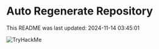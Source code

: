 # Auto Regenerate Repository

This README was last updated: 2024-11-14 03:45:01

 ![TryHackMe](https://tryhackme.com/badge/533634)